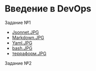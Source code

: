 # Введение в DevOps

Задание №1
 - [Jsonnet.JPG](Jsonnet.JPG)
 - [Markdown.JPG](Markdown.JPG)
 - [Yaml.JPG](Yaml.JPG)
 - [bash.JPG](bash.JPG)
 - [терраформ.JPG](терраформ.JPG)

Задание №2

